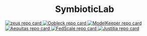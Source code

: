 <div align="center"><h1>SymbioticLab</h1></div>

<!--
Where are these images coming from? See https://github.com/anuraghazra/github-readme-stats
Adding new repos: python gen_repo_card_html.py SymbioticLab Justitia >> README.md
-->

<a href="https://github.com/ml-energy/zeus">
  <picture>
    <source media="(prefers-color-scheme: dark)" srcset="https://github-readme-stats-git-master-jaywonchungs-projects.vercel.app
/api/pin/?username=ml-energy&repo=zeus&theme=github_dark&hide_border=true&description_lines_count=2&show_owner=false">
    <source media="(prefers-color-scheme: light)" srcset="https://github-readme-stats-git-master-jaywonchungs-projects.vercel.app
/api/pin/?username=ml-energy&repo=zeus&theme=default_repocard&hide_border=true&description_lines_count=2&show_owner=false">
    <img src="https://github-readme-stats-git-master-jaywonchungs-projects.vercel.app
/api/pin/?username=ml-energy&repo=zeus&theme=default_repocard&hide_border=true&description_lines_count=2&show_owner=false" alt="zeus repo card">
  </picture>
</a>
<a href="https://github.com/SymbioticLab/Oobleck">
  <picture>
    <source media="(prefers-color-scheme: dark)" srcset="https://github-readme-stats-git-master-jaywonchungs-projects.vercel.app/api/pin/?username=SymbioticLab&repo=Oobleck&theme=github_dark&hide_border=true&description_lines_count=2&show_owner=false">
    <source media="(prefers-color-scheme: light)" srcset="https://github-readme-stats-git-master-jaywonchungs-projects.vercel.app/api/pin/?username=SymbioticLab&repo=Oobleck&theme=default_repocard&hide_border=true&description_lines_count=2&show_owner=false">
    <img src="https://github-readme-stats-git-master-jaywonchungs-projects.vercel.app/api/pin/?username=SymbioticLab&repo=Oobleck&theme=default_repocard&hide_border=true&description_lines_count=2&show_owner=false" alt="Oobleck repo card">
  </picture>
</a>
<a href="https://github.com/SymbioticLab/ModelKeeper">
  <picture>
    <source media="(prefers-color-scheme: dark)" srcset="https://github-readme-stats-git-master-jaywonchungs-projects.vercel.app/api/pin/?username=SymbioticLab&repo=ModelKeeper&theme=github_dark&hide_border=true&description_lines_count=2&show_owner=false">
    <source media="(prefers-color-scheme: light)" srcset="https://github-readme-stats-git-master-jaywonchungs-projects.vercel.app/api/pin/?username=SymbioticLab&repo=ModelKeeper&theme=default_repocard&hide_border=true&description_lines_count=2&show_owner=false">
    <img src="https://github-readme-stats-git-master-jaywonchungs-projects.vercel.app/api/pin/?username=SymbioticLab&repo=ModelKeeper&theme=default_repocard&hide_border=true&description_lines_count=2&show_owner=false" alt="ModelKeeper repo card">
  </picture>
</a>
<a href="https://github.com/SymbioticLab/Aequitas">
  <picture>
    <source media="(prefers-color-scheme: dark)" srcset="https://github-readme-stats-git-master-jaywonchungs-projects.vercel.app/api/pin/?username=SymbioticLab&repo=Aequitas&theme=github_dark&hide_border=true&description_lines_count=2&show_owner=false">
    <source media="(prefers-color-scheme: light)" srcset="https://github-readme-stats-git-master-jaywonchungs-projects.vercel.app/api/pin/?username=SymbioticLab&repo=Aequitas&theme=default_repocard&hide_border=true&description_lines_count=2&show_owner=false">
    <img src="https://github-readme-stats-git-master-jaywonchungs-projects.vercel.app/api/pin/?username=SymbioticLab&repo=Aequitas&theme=default_repocard&hide_border=true&description_lines_count=2&show_owner=false" alt="Aequitas repo card">
  </picture>
</a>
<a href="https://github.com/SymbioticLab/FedScale">
  <picture>
    <source media="(prefers-color-scheme: dark)" srcset="https://github-readme-stats-git-master-jaywonchungs-projects.vercel.app/api/pin/?username=SymbioticLab&repo=FedScale&theme=github_dark&hide_border=true&description_lines_count=2&show_owner=false">
    <source media="(prefers-color-scheme: light)" srcset="https://github-readme-stats-git-master-jaywonchungs-projects.vercel.app/api/pin/?username=SymbioticLab&repo=FedScale&theme=default_repocard&hide_border=true&description_lines_count=2&show_owner=false">
    <img src="https://github-readme-stats-git-master-jaywonchungs-projects.vercel.app/api/pin/?username=SymbioticLab&repo=FedScale&theme=default_repocard&hide_border=true&description_lines_count=2&show_owner=false" alt="FedScale repo card">
  </picture>
</a>
<a href="https://github.com/SymbioticLab/Justitia">
  <picture>
    <source media="(prefers-color-scheme: dark)" srcset="https://github-readme-stats-git-master-jaywonchungs-projects.vercel.app/api/pin/?username=SymbioticLab&repo=Justitia&theme=github_dark&hide_border=true&description_lines_count=2&show_owner=false">
    <source media="(prefers-color-scheme: light)" srcset="https://github-readme-stats-git-master-jaywonchungs-projects.vercel.app/api/pin/?username=SymbioticLab&repo=Justitia&theme=default_repocard&hide_border=true&description_lines_count=2&show_owner=false">
    <img src="https://github-readme-stats-git-master-jaywonchungs-projects.vercel.app/api/pin/?username=SymbioticLab&repo=Justitia&theme=default_repocard&hide_border=true&description_lines_count=2&show_owner=false" alt="Justitia repo card">
  </picture>
</a>
